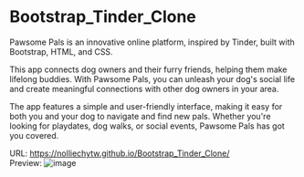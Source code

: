 # Bootstrap_Tinder_Clone
Pawsome Pals is an innovative online platform, inspired by Tinder, built with Bootstrap, HTML, and CSS.

This app connects dog owners and their furry friends, helping them make lifelong buddies. With Pawsome Pals, you can unleash your dog's social life and create meaningful connections with other dog owners in your area.

The app features a simple and user-friendly interface, making it easy for both you and your dog to navigate and find new pals. Whether you're looking for playdates, dog walks, or social events, Pawsome Pals has got you covered.

URL: https://nolliechytw.github.io/Bootstrap_Tinder_Clone/
</br>
Preview:
![image](https://github.com/nolliechyTW/Bootstrap_Tinder_Clone/assets/106467497/4348c95f-6499-480c-9b5e-f930bd36ee3f)
